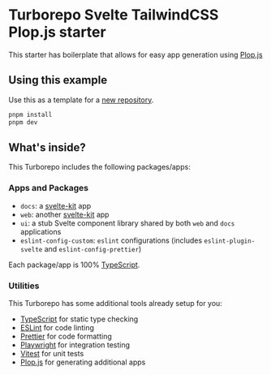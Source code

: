 # Turborepo Svelte TailwindCSS Plop.js starter

This starter has boilerplate that allows for easy app generation using [Plop.js](https://plopjs.com "Plop generates code when you want, how you want, and can be changed whenever you want.")

## Using this example

Use this as a template for a [new repository](https://github.com/new?template_name=starter-turbo-svelte-tailwindcss-plop&template_owner=jackkeller).

```sh
pnpm install
pnpm dev
```

## What's inside?

This Turborepo includes the following packages/apps:

### Apps and Packages

- `docs`: a [svelte-kit](https://kit.svelte.dev/) app
- `web`: another [svelte-kit](https://kit.svelte.dev/) app
- `ui`: a stub Svelte component library shared by both `web` and `docs` applications
- `eslint-config-custom`: `eslint` configurations (includes `eslint-plugin-svelte` and `eslint-config-prettier`)

Each package/app is 100% [TypeScript](https://www.typescriptlang.org/).

### Utilities

This Turborepo has some additional tools already setup for you:

- [TypeScript](https://www.typescriptlang.org/) for static type checking
- [ESLint](https://eslint.org/) for code linting
- [Prettier](https://prettier.io) for code formatting
- [Playwright](https://playwright.dev) for integration testing
- [Vitest](https://vitest.dev) for unit tests
- [Plop.js](plopjs.com) for generating additional apps
